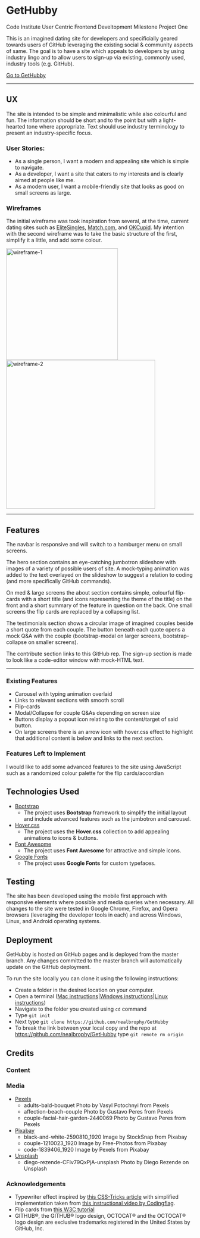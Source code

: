 # GetHubby
Code Institute User Centric Frontend Develtopment Milestone Project One

This is an imagined dating site for developers and specificially geared towards users of GitHub leveraging the existing social & community aspects of same. The goal is to have a site which appeals to developers by using industry lingo and to allow users to sign-up via existing, commonly used, industry tools (e.g. GitHub).

[Go to GetHubby](https://nealbrophy.github.io/GetHubby/)

--- 
## UX
 
The site is intended to be simple and minimalistic while also colourful and fun. The information should be short and to the point but with a light-hearted tone where appropriate. Text should use industry terminology to present an industry-specific focus.

### User Stories:
- As a single person, I want a modern and appealing site which is simple to navigate.
- As a developer, I want a site that caters to my interests and is clearly aimed at people like me.
- As a modern user, I want a mobile-friendly site that looks as good on small screens as large.

### Wireframes

The initial wireframe was took inspiration from several, at the time, current dating sites such as [EliteSingles](https://dating.elitesingles.com/), [Match.com](https://ie.match.com/), and [OKCupid](https://www.okcupid.com/). My intention with the second wireframe was to take the basic structure of the first, simplify it a little, and add some colour.

<img src="https://github.com/nealbrophy/GetHubby/blob/master/wireframes/wireframe-1-bw.png" alt="wireframe-1" width="300px" align="left">

<img src="https://github.com/nealbrophy/GetHubby/blob/master/wireframes/wireframe-2-colour.png" alt="wireframe-2" width="400px" align="center">


---

## Features

The navbar is responsive and will switch to a hamburger menu on small screens. 

The hero section contains an eye-catching jumbotron slideshow with images of a variety of possible users of site. A mock-typing animation was added to the text overlayed on the slideshow to suggest a relation to coding (and more specifically GitHub commands).

On med & large screens the about section contains simple, colourful flip-cards with a short title (and icons representing the theme of the title) on the front and a short summary of the feature in question on the back. One small screens the flip cards are replaced by a collapsing list.

The testimonials section shows a circular image of imagined couples beside a short quote from each couple. The button beneath each quote opens a mock Q&A with the couple (bootstrap-modal on larger screens, bootstrap-collapse on smaller screens).

The contribute section links to this GitHub rep. The sign-up section is made to look like a code-editor window with mock-HTML text.

---
 
### Existing Features

- Carousel with typing animation overlaid
- Links to relavant sections with smooth scroll
- Flip-cards
- Modal/Collapse for couple Q&As depending on screen size
- Buttons display a popout icon relating to the content/target of said button.
- On large screens there is an arrow icon with hover.css effect to highlight that additional content is below and links to the next section.

### Features Left to Implement

I would like to add some advanced features to the site using JavaScript such as a randomized colour palette for the flip cards/accordian

## Technologies Used

- [Bootstrap](https://getbootstrap.com/)
    - The project uses **Bootstrap** framework to simplify the initial layout and include advanced features such as the jumbotron and carousel.
- [Hover.css](http://ianlunn.github.io/Hover/)
    - The project uses the **Hover.css** collection to add appealing animations to icons & buttons.
- [Font Awesome](https://fontawesome.com)
    - The project uses **Font Awesome** for attractive and simple icons.
- [Google Fonts](https://fonts.google.com/)
    - The project uses **Google Fonts** for custom typefaces.

## Testing

The site has been developed using the mobile first approach with responsive elements where possible and media queries when necessary. All changes to the site were tested in Google Chrome, Firefox, and Opera browsers (leveraging the developer tools in each) and across Windows, Linux, and Android operating systems.

## Deployment

GetHubby is hosted on GitHub pages and is deployed from the master branch. Any changes committed to the master branch will automatically update on the GitHub deployment.

To run the site locally you can clone it using the following instructions:
- Create a folder in the desired location on your computer.
- Open a terminal ([Mac instructions](https://macpaw.com/how-to/use-terminal-on-mac)|[Windows instructions](https://www.quora.com/How-do-I-open-terminal-in-windows)|[Linux instructions](https://www.howtogeek.com/howto/22283/four-ways-to-get-instant-access-to-a-terminal-in-linux/))
- Navigate to the folder you created using `cd` command
- Type `git init`
- Next type `git clone https://github.com/nealbrophy/GetHubby`
- To break the link between your local copy and the repo at https://github.com/nealbrophy/GetHubby type `git remote rm origin`


## Credits

### Content


### Media
- [Pexels](https://www.pexels.com/)
    - adults-bald-bouquet Photo by Vasyl Potochnyi from Pexels
    - affection-beach-couple Photo by Gustavo Peres from Pexels
    - couple-facial-hair-garden-2440069 Photo by Gustavo Peres from Pexels
- [Pixabay](https://pixabay.com/)
    - black-and-white-2590810_1920 Image by StockSnap from Pixabay
    - couple-1210023_1920 Image by Free-Photos from Pixabay
    - code-1839406_1920 Image by Pexels from Pixabay
- [Unsplash](https://unsplash.com/)
    - diego-rezende-CFIv79QxPjA-unsplash Photo by Diego Rezende on Unsplash


### Acknowledgements
- Typewriter effect inspired by [this CSS-Tricks article](https://css-tricks.com/snippets/css/typewriter-effect/) with simplified implementation taken from [this instructional video by Codingflag](https://www.youtube.com/watch?v=6vOJoAmbza0).
- Flip cards from [this W3C tutorial](https://www.w3schools.com/howto/howto_css_flip_card.asp)
- GITHUB®, the GITHUB® logo design, OCTOCAT® and the OCTOCAT® logo design are exclusive trademarks registered in the United States by GitHub, Inc.

